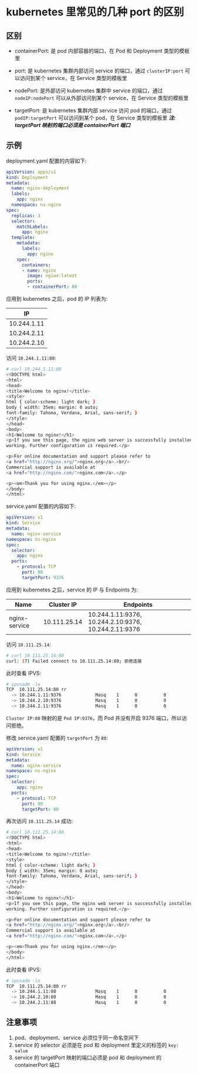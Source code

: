 # kubernetes 里常见的几种 port 的区别

## 区别

- containerPort: 是 pod 内部容器的端口，在 Pod 和 Deployment 类型的模板里

- port: 是 kubernetes 集群内部访问 service 的端口，通过 ```clusterIP:port``` 可以访问到某个 service，在 Service 类型的模板里

- nodePort: 是外部访问 kubernetes 集群中 service 的端口，通过 ```nodeIP:nodePort``` 可以从外部访问到某个 service，在 Service 类型的模板里

- targetPort: 是 kubernetes 集群内部 service 访问 pod 的端口，通过 ```podIP:targetPort``` 可以访问到某个 pod，在 Service 类型的模板里
   ***注: targetPort 映射的端口必须是 containerPort 端口***

## 示例

deployment.yaml 配置的内容如下:

```yml
apiVersion: apps/v1
kind: Deployment
metadata:
  name: nginx-deployment
  labels:
    app: nginx
  namespace: ns-nginx
spec:
  replicas: 3
  selector:
    matchLabels:
      app: nginx
  template:
    metadata:
      labels:
        app: nginx
    spec:
      containers:
      - name: nginx
        image: nginx:latest
        ports:
        - containerPort: 80
```

应用到 kubernetes 之后，pod 的 IP 列表为:

|IP|
|--|
|10.244.1.11|
|10.244.2.11|
|10.244.2.10|

访问 ```10.244.1.11:80```:

```bash
# curl 10.244.1.11:80
<!DOCTYPE html>
<html>
<head>
<title>Welcome to nginx!</title>
<style>
html { color-scheme: light dark; }
body { width: 35em; margin: 0 auto;
font-family: Tahoma, Verdana, Arial, sans-serif; }
</style>
</head>
<body>
<h1>Welcome to nginx!</h1>
<p>If you see this page, the nginx web server is successfully installed and
working. Further configuration is required.</p>

<p>For online documentation and support please refer to
<a href="http://nginx.org/">nginx.org</a>.<br/>
Commercial support is available at
<a href="http://nginx.com/">nginx.com</a>.</p>

<p><em>Thank you for using nginx.</em></p>
</body>
</html>
```

service.yaml 配置的内容如下:

```yml
apiVersion: v1
kind: Service
metadata:
  name: nginx-service
namespace: ns-nginx
spec:
  selector:
    app: nginx
  ports:
    - protocol: TCP
      port: 80
      targetPort: 9376
```

应用到 kubernetes 之后，service 的 IP 与 Endpoints 为:

|Name|Cluster IP|Endpoints|
|--|--|--|
|nginx-service|10.111.25.14|10.244.1.11:9376, 10.244.2.10:9376, 10.244.2.11:9376|

访问 ```10.111.25.14```:

```bash
# curl 10.111.25.14:80
curl: (7) Failed connect to 10.111.25.14:80; 拒绝连接
```

此时查看 IPVS:

```bash
# ipvsadm -ln
TCP  10.111.25.14:80 rr
  -> 10.244.1.11:9376             Masq    1      0          0         
  -> 10.244.2.10:9376             Masq    1      0          0         
  -> 10.244.2.11:9376             Masq    1      0          0        
```

```Cluster IP:80``` 映射的是 ```Pod IP:9376```，而 Pod 并没有开启 9376 端口，所以访问拒绝。

修改 service.yaml 配置的 ```targetPort``` 为 ```80```:

```yml
apiVersion: v1
kind: Service
metadata:
  name: nginx-service
namespace: ns-nginx
spec:
  selector:
    app: nginx
  ports:
    - protocol: TCP
      port: 80
      targetPort: 80
```

再次访问 ```10.111.25.14``` 成功:

```bash
# curl 10.111.25.14:80
<!DOCTYPE html>
<html>
<head>
<title>Welcome to nginx!</title>
<style>
html { color-scheme: light dark; }
body { width: 35em; margin: 0 auto;
font-family: Tahoma, Verdana, Arial, sans-serif; }
</style>
</head>
<body>
<h1>Welcome to nginx!</h1>
<p>If you see this page, the nginx web server is successfully installed and
working. Further configuration is required.</p>

<p>For online documentation and support please refer to
<a href="http://nginx.org/">nginx.org</a>.<br/>
Commercial support is available at
<a href="http://nginx.com/">nginx.com</a>.</p>

<p><em>Thank you for using nginx.</em></p>
</body>
</html>
```

此时查看 IPVS:

```bash
# ipvsadm -ln
TCP  10.111.25.14:80 rr
  -> 10.244.1.11:80               Masq    1      0          0         
  -> 10.244.2.10:80               Masq    1      0          0         
  -> 10.244.2.11:80               Masq    1      0          0          
```

## 注意事项

1. pod、deployment、service 必须位于同一命名空间下
2. service 的 selector 必须是在 pod 和 deployment 里定义的标签的 ```key: value```
3. service 的 targetPort 映射的端口必须是 pod 和 deployment 的 containerPort 端口
